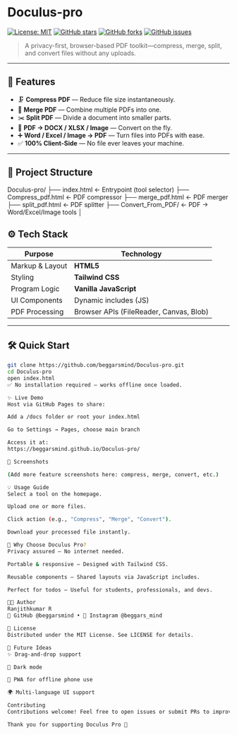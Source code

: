 # Doculus-pro

[![License: MIT](https://img.shields.io/badge/License-MIT-yellow.svg)](LICENSE)
[![GitHub stars](https://img.shields.io/github/stars/beggarsmind/Doculus-pro?style=social)](https://github.com/beggarsmind/Doculus-pro/stargazers)
[![GitHub forks](https://img.shields.io/github/forks/beggarsmind/Doculus-pro?style=social)](https://github.com/beggarsmind/Doculus-pro/network)
[![GitHub issues](https://img.shields.io/github/issues/beggarsmind/Doculus-pro)](https://github.com/beggarsmind/Doculus-pro/issues)

> A privacy-first, browser-based PDF toolkit—compress, merge, split, and convert files without any uploads.

---

## 🚀 Features

- 🗜️ **Compress PDF** — Reduce file size instantaneously.
- 🔀 **Merge PDF** — Combine multiple PDFs into one.
- ✂️ **Split PDF** — Divide a document into smaller parts.
- 🔄 **PDF → DOCX / XLSX / Image** — Convert on the fly.
- ➕ **Word / Excel / Image → PDF** — Turn files into PDFs with ease.
- ✅ **100% Client-Side** — No file ever leaves your machine.

---

## 🧱 Project Structure

Doculus-pro/
├── index.html ← Entrypoint (tool selector)
├── Compress_pdf.html ← PDF compressor
├── merge_pdf.html ← PDF merger
├── split_pdf.html ← PDF splitter
├── Convert_From_PDF/ ← PDF → Word/Excel/Image tools
│ 


## ⚙️ Tech Stack

| Purpose              | Technology                  |
|----------------------|-----------------------------|
| Markup & Layout      | **HTML5**                   |
| Styling              | **Tailwind CSS**            |
| Program Logic        | **Vanilla JavaScript**      |
| UI Components        | Dynamic includes (JS)       |
| PDF Processing       | Browser APIs (FileReader, Canvas, Blob) |

---

## 🛠️ Quick Start

```bash
git clone https://github.com/beggarsmind/Doculus-pro.git
cd Doculus-pro
open index.html
✅ No installation required — works offline once loaded.

✨ Live Demo
Host via GitHub Pages to share:

Add a /docs folder or root your index.html

Go to Settings → Pages, choose main branch

Access it at:
https://beggarsmind.github.io/Doculus-pro/

🎨 Screenshots

(Add more feature screenshots here: compress, merge, convert, etc.)

💡 Usage Guide
Select a tool on the homepage.

Upload one or more files.

Click action (e.g., "Compress", "Merge", "Convert").

Download your processed file instantly.

🧩 Why Choose Doculus Pro?
Privacy assured — No internet needed.

Portable & responsive — Designed with Tailwind CSS.

Reusable components — Shared layouts via JavaScript includes.

Perfect for todos — Useful for students, professionals, and devs.

👨‍💻 Author
Ranjithkumar R
🔗 GitHub @beggarsmind • 📸 Instagram @beggars_mind

📄 License
Distributed under the MIT License. See LICENSE for details.

💭 Future Ideas
✨ Drag-and-drop support

🌙 Dark mode

📱 PWA for offline phone use

🌍 Multi-language UI support

Contributing
Contributions welcome! Feel free to open issues or submit PRs to improve tools or UI.

Thank you for supporting Doculus Pro 🙏
